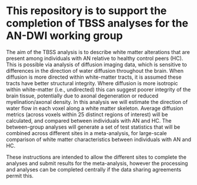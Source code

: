 # This repository is to support the completion of TBSS analyses for the AN-DWI working group

The aim of the TBSS analysis is to describe white matter alterations that are present among individuals with AN relative to healthy control peers (HC). This is possible via analysis of diffusion imaging data, which is sensitive to differences in the direction of water diffusion throughout the brain. When diffusion is more directed within white-matter tracts, it is assumed these tracts have better structural integrity. Where diffusion is more isotropic within white-matter (i.e., undirected) this can suggest poorer integrity of the brain tissue, potentially due to axonal degeneration or reduced myelination/axonal density. In this analysis we will estimate the direction of water flow in each voxel along a white matter skeleton. Average diffusion metrics (across voxels within 25 distinct regions of interest) will be calculated, and compared between individuals with AN and HC. The between-group analyses will generate a set of test statistics that will be combined across different sites in a meta-analysis, for large-scale comparison of white matter characteristics between individuals with AN and HC. 

These instructions are intended to allow the different sites to complete the analyses and submit results for the meta-analysis, however the processing and analyses can be completed centrally if the data sharing agreements permit this.

